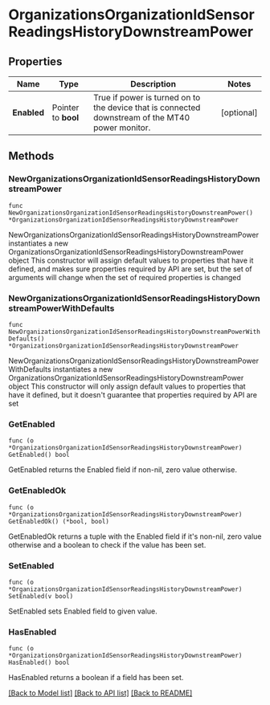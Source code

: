 # OrganizationsOrganizationIdSensorReadingsHistoryDownstreamPower

## Properties

Name | Type | Description | Notes
------------ | ------------- | ------------- | -------------
**Enabled** | Pointer to **bool** | True if power is turned on to the device that is connected downstream of the MT40 power monitor. | [optional] 

## Methods

### NewOrganizationsOrganizationIdSensorReadingsHistoryDownstreamPower

`func NewOrganizationsOrganizationIdSensorReadingsHistoryDownstreamPower() *OrganizationsOrganizationIdSensorReadingsHistoryDownstreamPower`

NewOrganizationsOrganizationIdSensorReadingsHistoryDownstreamPower instantiates a new OrganizationsOrganizationIdSensorReadingsHistoryDownstreamPower object
This constructor will assign default values to properties that have it defined,
and makes sure properties required by API are set, but the set of arguments
will change when the set of required properties is changed

### NewOrganizationsOrganizationIdSensorReadingsHistoryDownstreamPowerWithDefaults

`func NewOrganizationsOrganizationIdSensorReadingsHistoryDownstreamPowerWithDefaults() *OrganizationsOrganizationIdSensorReadingsHistoryDownstreamPower`

NewOrganizationsOrganizationIdSensorReadingsHistoryDownstreamPowerWithDefaults instantiates a new OrganizationsOrganizationIdSensorReadingsHistoryDownstreamPower object
This constructor will only assign default values to properties that have it defined,
but it doesn't guarantee that properties required by API are set

### GetEnabled

`func (o *OrganizationsOrganizationIdSensorReadingsHistoryDownstreamPower) GetEnabled() bool`

GetEnabled returns the Enabled field if non-nil, zero value otherwise.

### GetEnabledOk

`func (o *OrganizationsOrganizationIdSensorReadingsHistoryDownstreamPower) GetEnabledOk() (*bool, bool)`

GetEnabledOk returns a tuple with the Enabled field if it's non-nil, zero value otherwise
and a boolean to check if the value has been set.

### SetEnabled

`func (o *OrganizationsOrganizationIdSensorReadingsHistoryDownstreamPower) SetEnabled(v bool)`

SetEnabled sets Enabled field to given value.

### HasEnabled

`func (o *OrganizationsOrganizationIdSensorReadingsHistoryDownstreamPower) HasEnabled() bool`

HasEnabled returns a boolean if a field has been set.


[[Back to Model list]](../README.md#documentation-for-models) [[Back to API list]](../README.md#documentation-for-api-endpoints) [[Back to README]](../README.md)


